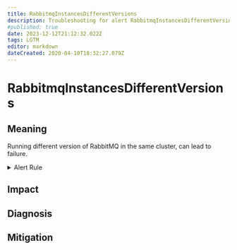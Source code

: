 ```yaml
---
title: RabbitmqInstancesDifferentVersions
description: Troubleshooting for alert RabbitmqInstancesDifferentVersions
#published: true
date: 2023-12-12T21:12:32.022Z
tags: LGTM
editor: markdown
dateCreated: 2020-04-10T18:32:27.079Z
---
```


# RabbitmqInstancesDifferentVersions

## Meaning
[//]: # "Short paragraph that explains what the alert means"
Running different version of RabbitMQ in the same cluster, can lead to failure.

<details>
  <summary>Alert Rule</summary>

  ```yaml
alert: RabbitmqInstancesDifferentVersions
expr: count(count(rabbitmq_build_info) by (rabbitmq_version)) > 1
for: 1h
labels:
    severity: warning
annotations:
    summary: RabbitMQ instances different versions (instance {{ $labels.instance }})
    description: |-
        Running different version of RabbitMQ in the same cluster, can lead to failure.
          VALUE = {{ $value }}
          LABELS = {{ $labels }}
    runbook: https://github.com/srerun/prometheus-alerts/content/runbooks/RabbitmqInstancesDifferentVersions

  ```
</details>


## Impact
[//]: # "What could / will happen if the alert is not addressed"



## Diagnosis
[//]: # "Steps to take to identify the cause of the problem"



## Mitigation
[//]: # "The steps necessary to resolve the alert"
